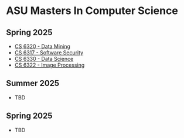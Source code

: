 
# ASU Masters In Computer Science

## Spring 2025
- [CS 6320 - Data Mining](./Data%20Mining/Course.md)
- [CS 6317 - Software Security](./Software%20Security/Course.md)
- [CS 6330 - Data Science](./Data%20Science/Course.md)
- [CS 6322 - Image Processing](./Image%20Processing/Course.md)

## Summer 2025
- TBD

## Spring 2025
- TBD

